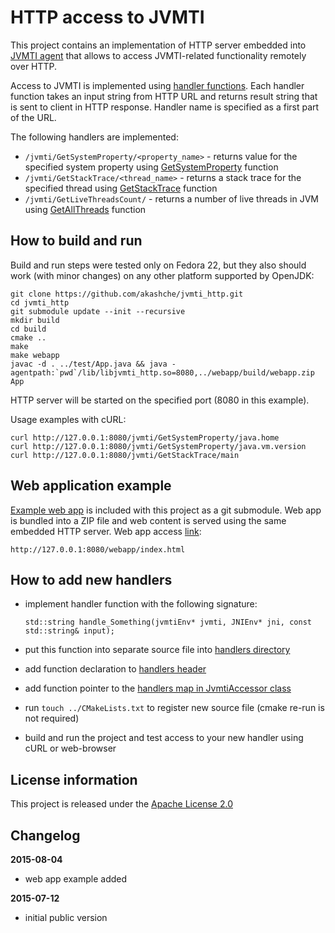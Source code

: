 HTTP access to JVMTI
====================

This project contains an implementation of HTTP server embedded into
[JVMTI agent](http://docs.oracle.com/javase/7/docs/platform/jvmti/jvmti.html) that allows 
to access JVMTI-related functionality remotely over HTTP.

Access to JVMTI is implemented using [handler functions](https://github.com/akashche/jvmti_http/tree/master/src/handlers).
Each handler function takes an input string from HTTP URL and returns result string that is sent to client in HTTP response.
Handler name is specified as a first part of the URL.

The following handlers are implemented:

 * `/jvmti/GetSystemProperty/<property_name>` - returns value for the specified system property using
 [GetSystemProperty](http://docs.oracle.com/javase/7/docs/platform/jvmti/jvmti.html#GetSystemProperty)
function
 * `/jvmti/GetStackTrace/<thread_name>` - returns a stack trace for the specified thread using
[GetStackTrace](http://docs.oracle.com/javase/7/docs/platform/jvmti/jvmti.html#GetStackTrace) function
 * `/jvmti/GetLiveThreadsCount/` - returns a number of live threads in JVM using 
[GetAllThreads](http://docs.oracle.com/javase/7/docs/platform/jvmti/jvmti.html#GetAllThreads) function

How to build and run
--------------------

Build and run steps were tested only on Fedora 22, but they also should work (with minor changes) 
on any other platform supported by OpenJDK:

    git clone https://github.com/akashche/jvmti_http.git
    cd jvmti_http
    git submodule update --init --recursive
    mkdir build
    cd build
    cmake ..
    make
    make webapp
    javac -d . ../test/App.java && java -agentpath:`pwd`/lib/libjvmti_http.so=8080,../webapp/build/webapp.zip App

HTTP server will be started on the specified port (8080 in this example).

Usage examples with cURL:

    curl http://127.0.0.1:8080/jvmti/GetSystemProperty/java.home
    curl http://127.0.0.1:8080/jvmti/GetSystemProperty/java.vm.version
    curl http://127.0.0.1:8080/jvmti/GetStackTrace/main

Web application example
-----------------------

[Example web app](https://github.com/akashche/dynamic_bar_chart_example) is included with this
project as a git submodule. Web app is bundled into a ZIP file and web content is served using the
same embedded HTTP server. Web app access [link](http://127.0.0.1:8080/webapp/index.html):

    http://127.0.0.1:8080/webapp/index.html

How to add new handlers
-----------------------

 * implement handler function with the following signature:

    `std::string handle_Something(jvmtiEnv* jvmti, JNIEnv* jni, const std::string& input);`

 * put this function into separate source file into [handlers directory](https://github.com/akashche/jvmti_http/tree/master/src/handlers)

 * add function declaration to [handlers header](https://github.com/akashche/jvmti_http/tree/master/src/handlers.hpp#L33)

 * add function pointer to the [handlers map in JvmtiAccessor class](https://github.com/akashche/jvmti_http/tree/master/src/JvmtiAccessor.cpp#L36)

 * run `touch ../CMakeLists.txt` to register new source file (cmake re-run is not required)

 * build and run the project and test access to your new handler using cURL or web-browser


License information
-------------------

This project is released under the [Apache License 2.0](http://www.apache.org/licenses/LICENSE-2.0)

Changelog
---------

**2015-08-04**

 * web app example added

**2015-07-12**

 * initial public version
